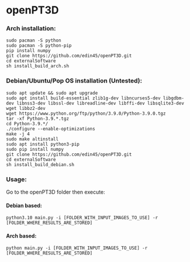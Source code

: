 # openPT3D

### Arch installation:
```
sudo pacman -S python  
sudo pacman -S python-pip  
pip install numpy  
git clone https://github.com/edin45/openPT3D.git
cd externalSoftware
sh install_build_arch.sh
```
  
### Debian/Ubuntu/Pop OS installation (Untested):  
```
sudo apt update && sudo apt upgrade  
sudo apt install build-essential zlib1g-dev libncurses5-dev libgdbm-dev libnss3-dev libssl-dev libreadline-dev libffi-dev libsqlite3-dev wget libbz2-dev  
wget https://www.python.org/ftp/python/3.9.0/Python-3.9.0.tgz  
tar -xf Python-3.9.*.tgz  
cd Python-3.9.*/  
./configure --enable-optimizations  
make -j 4  
sudo make altinstall  
sudo apt install python3-pip  
sudo pip install numpy  
git clone https://github.com/edin45/openPT3D.git
cd externalSoftware
sh install_build_debian.sh
```

### Usage:  
  
Go to the openPT3D folder then execute:  
#### Debian based:  
```
python3.10 main.py -i [FOLDER_WITH_INPUT_IMAGES_TO_USE] -r [FOLDER_WHERE_RESULTS_ARE_STORED]  
```
#### Arch based:
```
python main.py -i [FOLDER_WITH_INPUT_IMAGES_TO_USE] -r [FOLDER_WHERE_RESULTS_ARE_STORED]  
```
